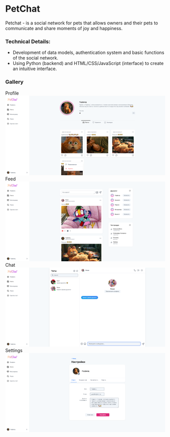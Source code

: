 # PetChat
Petchat - is a social network for pets that allows owners and their pets to communicate and share moments of joy and happiness.
### Technical Details:
- Development of data models, authentication system and basic functions of the social network.
- Using Python (backend) and HTML/CSS/JavaScript (interface) to create an intuitive interface.
### Gallery
Profile
![alt text](static/images/demos/profile.png)
Feed
![alt text](static/images/demos/feed.png)
Chat
![alt text](static/images/demos/chat.png)
Settings
![alt text](static/images/demos/settings.png)
